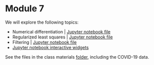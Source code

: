 # Module 7

We will explore the following topics:

- Numerical differentiation | [Jupyter notebook file](differentiation.ipynb)
- Regularized least squares | [Jupyter notebook file](rls.ipynb)
- Filtering | [Jupyter notebook file](filtering.ipynb)
- [Jupyter notebook interactive widgets](https://ipywidgets.readthedocs.io/en/latest/)

See the files in the class materials [folder](../../../../tree/master/src/07), including the COVID-19 data.
